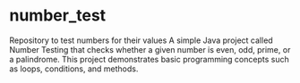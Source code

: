 # number_test
Repository to test numbers for their values
A simple Java project called Number Testing that checks whether a given number is even, odd, prime, or a palindrome. This project demonstrates basic programming concepts such as loops, conditions, and methods.
